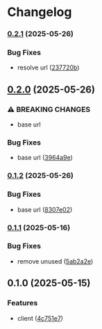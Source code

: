 # Changelog

### [0.2.1](https://www.github.com/brokeyourbike/zenithghana-api-client-php/compare/v0.2.0...v0.2.1) (2025-05-26)


### Bug Fixes

* resolve url ([237720b](https://www.github.com/brokeyourbike/zenithghana-api-client-php/commit/237720b2a0c72eca1610b7c5e776ad096cc30adb))

## [0.2.0](https://www.github.com/brokeyourbike/zenithghana-api-client-php/compare/v0.1.2...v0.2.0) (2025-05-26)


### ⚠ BREAKING CHANGES

* base url

### Bug Fixes

* base url ([3964a9e](https://www.github.com/brokeyourbike/zenithghana-api-client-php/commit/3964a9e6e28ad36a1b40e295f5131658081f7208))

### [0.1.2](https://www.github.com/brokeyourbike/zenithghana-api-client-php/compare/v0.1.1...v0.1.2) (2025-05-26)


### Bug Fixes

* base url ([8307e02](https://www.github.com/brokeyourbike/zenithghana-api-client-php/commit/8307e02c51fbc6f43261d9ba3388ae6700de0a79))

### [0.1.1](https://www.github.com/brokeyourbike/zenithghana-api-client-php/compare/v0.1.0...v0.1.1) (2025-05-16)


### Bug Fixes

* remove unused ([5ab2a2e](https://www.github.com/brokeyourbike/zenithghana-api-client-php/commit/5ab2a2e72e2cb1b156a2cd23cf38fba808cf265c))

## 0.1.0 (2025-05-15)


### Features

* client ([4c751e7](https://www.github.com/brokeyourbike/zenithghana-api-client-php/commit/4c751e7f194315bc4479e031e2aa99210c27a732))
